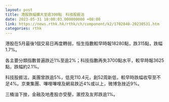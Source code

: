 ```yaml
---
layout: post
title: 港股跌幅擴大至逾300點　科技股捱沽
date: 2023-05-31 10:00:03.000000000 +08:00
link: https://news.rthk.hk/rthk/ch/component/k2/1702840-20230531.htm
categories: rthk
---
```


港股在5月最後1個交易日再度轉弱，恒生指數較早時報18280點，跌315點，跌幅1.7%。

各主要分類指數普遍跌近1%至逾2%；科技指數再失3700點水平，較早時報3625點，跌幅約2.1%。

科技股捱沽，美團曾跌逾5%，低見110.4元，創52周新低，較早時跌幅收窄至不足4%。京東集團、嗶哩嗶哩及網易跌近4%或以上，微博急挫近9%。

三桶油下挫，金融及地產股亦受壓，滙控及友邦跌逾1%。
